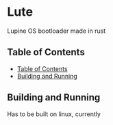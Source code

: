 # Lute <!-- omit in toc -->

Lupine OS bootloader made in rust

## Table of Contents

- [Table of Contents](#table-of-contents)
- [Building and Running](#building-and-running)

## Building and Running

Has to be built on linux, currently
